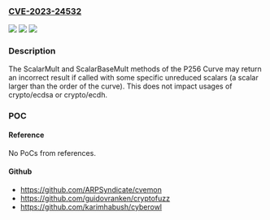 ### [CVE-2023-24532](https://cve.mitre.org/cgi-bin/cvename.cgi?name=CVE-2023-24532)
![](https://img.shields.io/static/v1?label=Product&message=crypto%2Finternal%2Fnistec&color=blue)
![](https://img.shields.io/static/v1?label=Version&message=0%3C%201.19.7%20&color=brighgreen)
![](https://img.shields.io/static/v1?label=Vulnerability&message=CWE-682%3A%20Incorrect%20Calculation&color=brighgreen)

### Description

The ScalarMult and ScalarBaseMult methods of the P256 Curve may return an incorrect result if called with some specific unreduced scalars (a scalar larger than the order of the curve). This does not impact usages of crypto/ecdsa or crypto/ecdh.

### POC

#### Reference
No PoCs from references.

#### Github
- https://github.com/ARPSyndicate/cvemon
- https://github.com/guidovranken/cryptofuzz
- https://github.com/karimhabush/cyberowl

